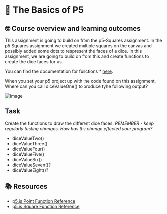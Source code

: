 # :wave: The Basics of P5 

## 🤓 Course overview and learning outcomes 

This assignment is going to build on from the p5-Squares assignment. In the p5 Squares assignment we created multiple squares on the canvas and possibly added some dots to respresent the faces of a dice. In this assignment, we are going to build on from this and create functions to create the dice faces for us. 

You can find the documentation for functions * [here](https://developer.mozilla.org/en-US/docs/Web/JavaScript/Guide/Functions).

When you set your p5 project up with the code found on this assignment. Where can you call diceValueOne() to produce tyhe following output?

![image](https://user-images.githubusercontent.com/67816866/149764352-c4298133-e41c-4ec8-8d68-cd27077368e5.png)

## Task
Create the functions to draw the different dice faces. 
*REMEMBER - keep regularly testing changes. How has the change effected your program?*

* diceValueTwo()
* diceValueThree()
* diceValueFour()
* diceValueFive()
* diceValueSix()
* diceValueSeven()?
* diceValueEight()?

## 📚  Resources 
* [p5.js Point Function Reference](https://p5js.org/reference/#/p5/point) 
* [p5.js Square Function Reference](https://p5js.org/reference/#/p5/square)
